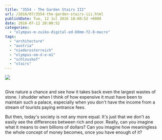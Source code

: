 ```yaml
---
title: "3554 - The Garden Stairs III"
url: /2016/07/3554-the-garden-stairs-iii.html
publishDate: Tue, 12 Jul 2016 18:00:52 +0000
date: 2016-07-12 20:00:52
categories: 
  - "olympus-m-zuiko-digital-ed-60mm-f2-8-macro"
tags: 
  - "architecture"
  - "austria"
  - "niederosterreich"
  - "olympus-om-d-e-m1"
  - "schlosshof"
  - "stairs"
---
```

<div class="container">
<div class="center"><a target="_blank" href="https://d25zfm9zpd7gm5.cloudfront.net/1200x1200/2016/20160327_112535_lr.jpg"><img class="webfeedsFeaturedVisual" src="https://d25zfm9zpd7gm5.cloudfront.net/0600x0600/2016/20160327_112535_lr.jpg" /></a></div>
</div>
<br />

Give nature a chance and see how it takes back even the largest wastes of stone. I shudder when I think of how expensive it must have been to maintain such a palace, especially when you don't have the income from a stream of tourists paying entrance fees.

But then, today's society is not any more equal. It's just that we don't as easily see the differences between rich and poor. Really, can you imagine what it means to own billions of dollars? Can you imagine how meaningless the whole concept of money becomes, once you have enough of it? 
